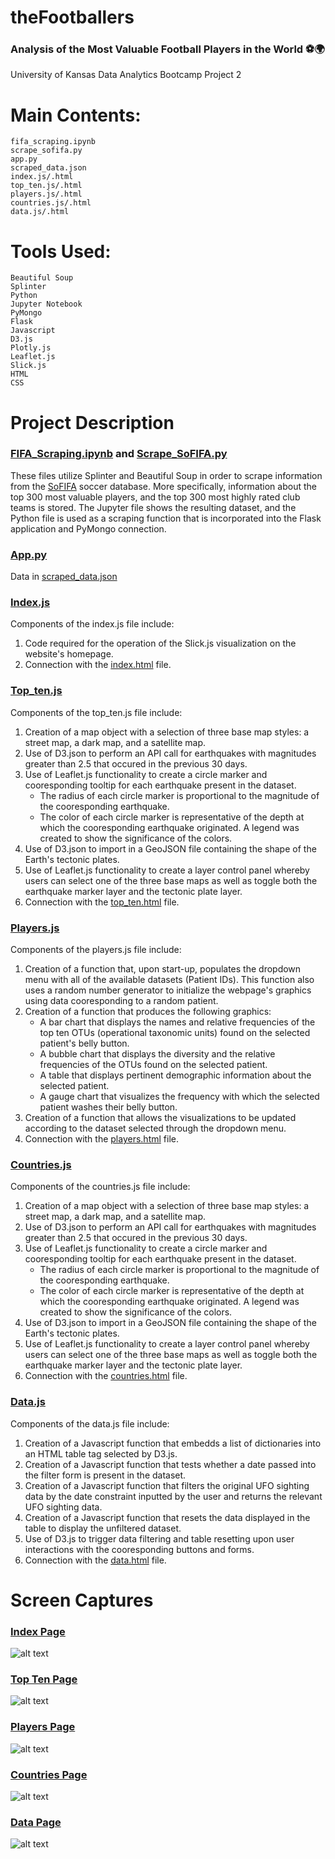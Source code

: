 # theFootballers
### Analysis of the Most Valuable Football Players in the World ⚽️🌍
University of Kansas Data Analytics Bootcamp Project 2

# Main Contents:
    fifa_scraping.ipynb
    scrape_sofifa.py
    app.py
    scraped_data.json
    index.js/.html
    top_ten.js/.html
    players.js/.html
    countries.js/.html
    data.js/.html

# Tools Used:
    Beautiful Soup
    Splinter
    Python
    Jupyter Notebook
    PyMongo
    Flask
    Javascript
    D3.js
    Plotly.js
    Leaflet.js
    Slick.js
    HTML
    CSS

# Project Description

### [FIFA_Scraping.ipynb](https://github.com/blhawkins/theFootballers/blob/main/Data%20Scraping/fifa_scraping.ipynb) and [Scrape_SoFIFA.py](https://github.com/blhawkins/theFootballers/blob/main/Data%20Scraping/scrape_sofifa.py)
These files utilize Splinter and Beautiful Soup in order to scrape information from the [SoFIFA](https://sofifa.com/) soccer database. More specifically, information about the top 300 most valuable players, and the top 300 most highly rated club teams is stored. The Jupyter file shows the resulting dataset, and the Python file is used as a scraping function that is incorporated into the Flask application and PyMongo connection.

### [App.py](https://github.com/blhawkins/theFootballers/blob/main/Data%20Scraping/app.py)
Data in [scraped_data.json](https://github.com/blhawkins/theFootballers/blob/main/Data/scraped_data.json)
### [Index.js](https://github.com/blhawkins/theFootballers/blob/main/Static/JS/index.js)
Components of the index.js file include:
1. Code required for the operation of the Slick.js visualization on the website's homepage.
2. Connection with the [index.html](https://github.com/blhawkins/theFootballers/blob/main/Webpages/index.html) file.

### [Top_ten.js](//)
Components of the top_ten.js file include:
1. Creation of a map object with a selection of three base map styles: a street map, a dark map, and a satellite map.
2. Use of D3.json to perform an API call for earthquakes with magnitudes greater than 2.5 that occured in the previous 30 days.
3. Use of Leaflet.js functionality to create a circle marker and cooresponding tooltip for each earthquake present in the dataset.
    <ul>
    <li>The radius of each circle marker is proportional to the magnitude of the cooresponding earthquake.</li>
    <li>The color of each circle marker is representative of the depth at which the cooresponding earthquake originated. A legend was created to show the significance of the colors.</li>
    </ul>
4. Use of D3.json to import in a GeoJSON file containing the shape of the Earth's tectonic plates.
5. Use of Leaflet.js functionality to create a layer control panel whereby users can select one of the three base maps as well as toggle both the earthquake marker layer and the tectonic plate layer.
6. Connection with the [top_ten.html](//) file.
### [Players.js](https://github.com/blhawkins/theFootballers/blob/main/Static/JS/players.js)
Components of the players.js file include:
1. Creation of a function that, upon start-up, populates the dropdown menu with all of the available datasets (Patient IDs). This function also uses a random number generator to initialize the webpage's graphics using data cooresponding to a random patient.
2. Creation of a function that produces the following graphics:
    <ul>
    <li>A bar chart that displays the names and relative frequencies of the top ten OTUs (operational taxonomic units) found on the selected patient's belly button.</li>
    <li>A bubble chart that displays the diversity and the relative frequencies of the OTUs found on the selected patient.</li>
    <li>A table that displays pertinent demographic information about the selected patient.</li>
    <li>A gauge chart that visualizes the frequency with which the selected patient washes their belly button.</li>
    </ul>
3. Creation of a function that allows the visualizations to be updated according to the dataset selected through the dropdown menu.
4. Connection with the [players.html](https://github.com/blhawkins/theFootballers/blob/main/Webpages/players.html) file.
### [Countries.js](https://github.com/blhawkins/theFootballers/blob/main/Static/JS/countries.js)
Components of the countries.js file include:
1. Creation of a map object with a selection of three base map styles: a street map, a dark map, and a satellite map.
2. Use of D3.json to perform an API call for earthquakes with magnitudes greater than 2.5 that occured in the previous 30 days.
3. Use of Leaflet.js functionality to create a circle marker and cooresponding tooltip for each earthquake present in the dataset.
    <ul>
    <li>The radius of each circle marker is proportional to the magnitude of the cooresponding earthquake.</li>
    <li>The color of each circle marker is representative of the depth at which the cooresponding earthquake originated. A legend was created to show the significance of the colors.</li>
    </ul>
4. Use of D3.json to import in a GeoJSON file containing the shape of the Earth's tectonic plates.
5. Use of Leaflet.js functionality to create a layer control panel whereby users can select one of the three base maps as well as toggle both the earthquake marker layer and the tectonic plate layer.
6. Connection with the [countries.html](https://github.com/blhawkins/theFootballers/blob/main/Webpages/countries.html) file.
### [Data.js](https://github.com/blhawkins/theFootballers/blob/main/Static/JS/data.js)
Components of the data.js file include:
1. Creation of a Javascript function that embedds a list of dictionaries into an HTML table tag selected by D3.js.
2. Creation of a Javascript function that tests whether a date passed into the filter form is present in the dataset.
3. Creation of a Javascript function that filters the original UFO sighting data by the date constraint inputted by the user and returns the relevant UFO sighting data.
4. Creation of a Javascript function that resets the data displayed in the table to display the unfiltered dataset.
5. Use of D3.js to trigger data filtering and table resetting upon user interactions with the cooresponding buttons and forms.
6. Connection with the [data.html](https://github.com/blhawkins/theFootballers/blob/main/Webpages/data.html) file.

# Screen Captures

### [Index Page](https://blhawkins.github.io/theFootballers/Webpages/index.html)
![alt text](// 'Screenshot of Index Page')

### [Top Ten Page](https://blhawkins.github.io/theFootballers/Webpages/top_ten.html)
![alt text](// 'Screenshot of Top Ten Page')

### [Players Page](https://blhawkins.github.io/theFootballers/Webpages/players.html)
![alt text](// 'Screenshot of Players Page')

### [Countries Page](https://blhawkins.github.io/theFootballers/Webpages/countries.html)
![alt text](// 'Screenshot of Countries Page')

### [Data Page](https://blhawkins.github.io/theFootballers/Webpages/data.html)
![alt text](// 'Screenshot of Data Page')